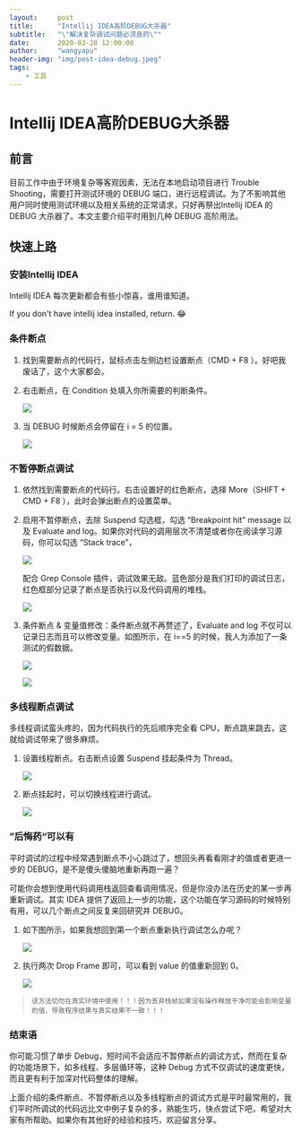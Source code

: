 ```yaml
---
layout:     post
title:      "Intellij IDEA高阶DEBUG大杀器"
subtitle:   "\"解决复杂调试问题必须良药\""
date:       2020-03-28 12:00:00
author:     "wangyapu"
header-img: "img/post-idea-debug.jpeg"
tags:
    - 工具
---
```


# Intellij IDEA高阶DEBUG大杀器

## 前言

目前工作中由于环境复杂等客观因素，无法在本地启动项目进行 Trouble Shooting，需要打开测试环境的 DEBUG 端口，进行远程调试。为了不影响其他用户同时使用测试环境以及相关系统的正常请求，只好再祭出Intellij IDEA 的 DEBUG 大杀器了。本文主要介绍平时用到几种 DEBUG 高阶用法。

## 快速上路

### 安装Intellij IDEA

Intellij IDEA 每次更新都会有些小惊喜，谁用谁知道。

If you don't have intellij idea installed, return. 😂

### 条件断点

1. 找到需要断点的代码行，鼠标点击左侧边栏设置断点（CMD + F8 ）。好吧我废话了，这个大家都会。
2. 右击断点，在 Condition 处填入你所需要的判断条件。

    ![](http://wangyapu.iocoder.cn/15864909588043.jpg)

3. 当 DEBUG 时候断点会停留在 i = 5 的位置。

    ![](http://wangyapu.iocoder.cn/15864906470601.jpg)
 

### 不暂停断点调试

1. 依然找到需要断点的代码行。右击设置好的红色断点，选择 More（SHIFT + CMD + F8 ），此时会弹出断点的设置菜单。

2. 启用不暂停断点，去除 Suspend 勾选框，勾选 “Breakpoint hit” message 以及 Evaluate and log。如果你对代码的调用层次不清楚或者你在阅读学习源码，你可以勾选 “Stack trace”，

    ![](http://wangyapu.iocoder.cn/15866666619415.jpg)

    配合 Grep Console 插件，调试效果无敌。蓝色部分是我们打印的调试日志，红色框部分记录了断点是否执行以及代码调用的堆栈。

    ![](http://wangyapu.iocoder.cn/15866667689018.jpg)

3. 条件断点 & 变量值修改：条件断点就不再赘述了，Evaluate and log 不仅可以记录日志而且可以修改变量。如图所示，在 i==5 的时候，我人为添加了一条测试的假数据。

    ![](http://wangyapu.iocoder.cn/15866676874067.jpg)

    ![](http://wangyapu.iocoder.cn/15866678334658.jpg)

### 多线程断点调试

多线程调试蛮头疼的，因为代码执行的先后顺序完全看 CPU，断点跳来跳去，这就给调试带来了很多麻烦。

1. 设置线程断点。右击断点设置 Suspend 挂起条件为 Thread。

    ![](http://wangyapu.iocoder.cn/15866759835238.jpg)

2. 断点挂起时，可以切换线程进行调试。

    ![](http://wangyapu.iocoder.cn/15866767894973.jpg)

### ”后悔药“可以有

平时调试的过程中经常遇到断点不小心跳过了，想回头再看看刚才的值或者更进一步的 DEBUG，是不是傻头傻脑地重新再跑一遍？

可能你会想到使用代码调用栈返回查看调用情况，但是你没办法在历史的某一步再重新调试。其实 IDEA 提供了返回上一步的功能，这个功能在学习源码的时候特别有用，可以几个断点之间反复来回研究并 DEBUG。

1. 如下图所示，如果我想回到第一个断点重新执行调试怎么办呢？

    ![](http://wangyapu.iocoder.cn/15866784918277.jpg)

2. 执行两次 Drop Frame 即可，可以看到 value 的值重新回到 0。

    ![](http://wangyapu.iocoder.cn/15866785893517.jpg)

> `该方法切勿在真实环境中使用！！！因为丢弃栈帧如果没有操作释放干净可能会影响变量的值，导致程序结果与真实结果不一致！！！`

### 结束语

你可能习惯了单步 Debug，短时间不会适应不暂停断点的调试方式，然而在复杂的功能场景下，如多线程、多层循环等，这种 Debug 方式不仅调试的速度更快，而且更有利于加深对代码整体的理解。

上面介绍的条件断点、不暂停断点以及多线程断点的调试方式是平时最常用的，我们平时所调试的代码远比文中例子复杂的多，熟能生巧，快点尝试下吧，希望对大家有所帮助。如果你有其他好的经验和技巧，欢迎留言分享。

